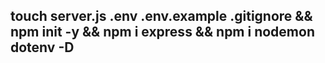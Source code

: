## touch server.js .env .env.example .gitignore && npm init -y && npm i express && npm i nodemon dotenv -D
